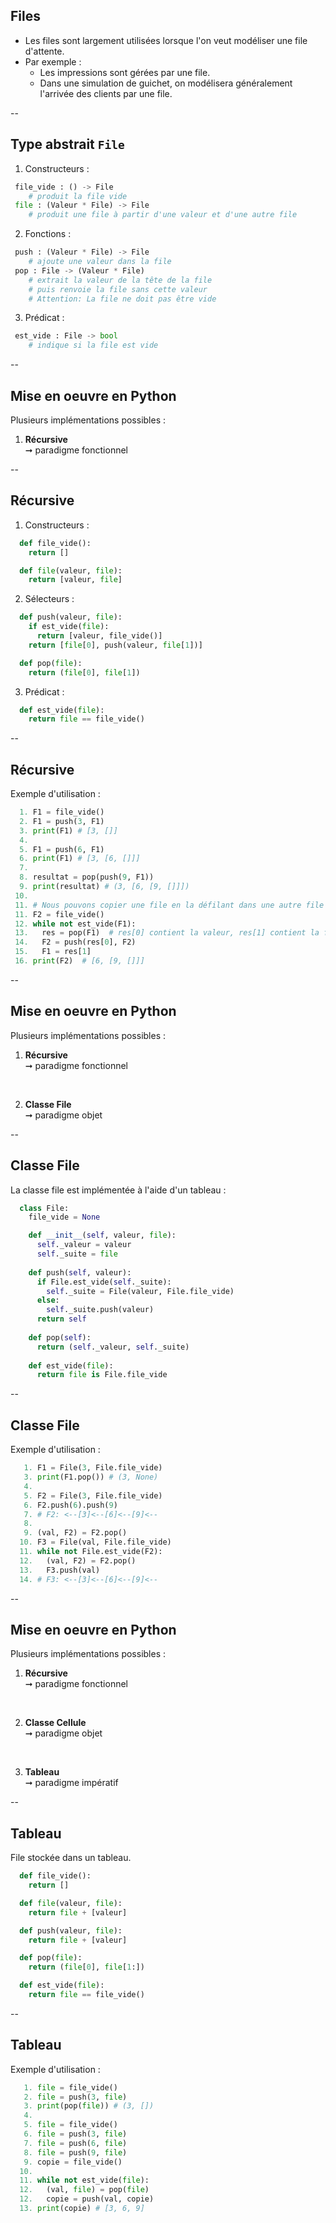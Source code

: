 ## Files

- Les files sont largement utilisées lorsque l'on veut modéliser une file d'attente.
- Par exemple :
  - Les impressions sont gérées par une file.
  - Dans une simulation de guichet, on modélisera généralement l'arrivée des clients par une file.

--

## Type abstrait `File`

1. Constructeurs :

```python
 file_vide : () -> File
    # produit la file vide
 file : (Valeur * File) -> File
    # produit une file à partir d'une valeur et d'une autre file
```

2. Fonctions : <!-- .element: class="fragment" data-fragment-index="1" -->

```python
 push : (Valeur * File) -> File
    # ajoute une valeur dans la file
 pop : File -> (Valeur * File)
    # extrait la valeur de la tête de la file
    # puis renvoie la file sans cette valeur
    # Attention: La file ne doit pas être vide
```

<!-- .element: class="fragment" data-fragment-index="1" -->

3. Prédicat : <!-- .element: class="fragment" data-fragment-index="2" -->

```python
 est_vide : File -> bool
    # indique si la file est vide
```

<!-- .element: class="fragment" data-fragment-index="2" -->

--

## Mise en oeuvre en <span class="label">Python</span>

Plusieurs implémentations possibles :

1. **Récursive** <br/>&#x279E; paradigme fonctionnel

--

## Récursive

1. Constructeurs :

```python 
  def file_vide():
    return []

  def file(valeur, file):
    return [valeur, file]
```

2. Sélecteurs : <!-- .element: class="fragment" data-fragment-index="1" -->

```python
  def push(valeur, file):
    if est_vide(file):
      return [valeur, file_vide()]
    return [file[0], push(valeur, file[1])]

  def pop(file):
    return (file[0], file[1])
```

<!-- .element: class="fragment" data-fragment-index="1" -->

3. Prédicat : <!-- .element: class="fragment" data-fragment-index="2" -->

```python 
  def est_vide(file):
    return file == file_vide()
```

<!-- .element: class="fragment" data-fragment-index="2" -->

--

## Récursive
<!-- .slide: data-transition="fade" -->

Exemple d'utilisation :

```python
  1. F1 = file_vide()
  2. F1 = push(3, F1)
  3. print(F1) # [3, []]
  4.
  5. F1 = push(6, F1)
  6. print(F1) # [3, [6, []]]
  7.
  8. resultat = pop(push(9, F1))
  9. print(resultat) # (3, [6, [9, []]])
 10.
 11. # Nous pouvons copier une file en la défilant dans une autre file
 11. F2 = file_vide()
 12. while not est_vide(F1):
 13.   res = pop(F1)  # res[0] contient la valeur, res[1] contient la file restante
 14.   F2 = push(res[0], F2)
 15.   F1 = res[1]
 16. print(F2)  # [6, [9, []]]
```

--

## Mise en oeuvre en <span class="label">Python</span>

Plusieurs implémentations possibles :

1. **Récursive** <br/>&#x279E; paradigme fonctionnel

<br/>

2. **Classe File** <br/>&#x279E; paradigme objet

--

## Classe File
<!-- .slide: data-transition="fade" -->

La classe file est implémentée à l'aide d'un tableau :

```python
  class File:
    file_vide = None

    def __init__(self, valeur, file):
      self._valeur = valeur
      self._suite = file
    
    def push(self, valeur):
      if File.est_vide(self._suite):
        self._suite = File(valeur, File.file_vide)
      else:
        self._suite.push(valeur)
      return self
    
    def pop(self):
      return (self._valeur, self._suite)
    
    def est_vide(file):
      return file is File.file_vide
```

<!-- .element: class="stretch" -->

--

## Classe File
<!-- .slide: data-transition="fade" -->

Exemple d'utilisation :

```python
   1. F1 = File(3, File.file_vide)
   3. print(F1.pop()) # (3, None)
   4.
   5. F2 = File(3, File.file_vide)
   6. F2.push(6).push(9)
   7. # F2: <--[3]<--[6]<--[9]<--
   8.
   9. (val, F2) = F2.pop()
  10. F3 = File(val, File.file_vide)
  11. while not File.est_vide(F2):
  12.   (val, F2) = F2.pop()
  13.   F3.push(val)
  14. # F3: <--[3]<--[6]<--[9]<--
```

--

## Mise en oeuvre en <span class="label">Python</span>

Plusieurs implémentations possibles :

1. **Récursive** <br/>&#x279E; paradigme fonctionnel

<br/>

2. **Classe Cellule** <br/>&#x279E; paradigme objet

<br/>

3. **Tableau** <br/>&#x279E; paradigme impératif

--

## Tableau
<!-- .slide: data-transition="fade" -->

File stockée dans un tableau.

```python 
  def file_vide():
    return []

  def file(valeur, file):
    return file + [valeur]

  def push(valeur, file):
    return file + [valeur]

  def pop(file):
    return (file[0], file[1:])

  def est_vide(file):
    return file == file_vide()
```

--

## Tableau
<!-- .slide: data-transition="fade" -->

Exemple d'utilisation :

```python
   1. file = file_vide()
   2. file = push(3, file)
   3. print(pop(file)) # (3, [])
   4.
   5. file = file_vide()
   6. file = push(3, file)
   7. file = push(6, file)
   8. file = push(9, file)
   9. copie = file_vide()
  10.
  11. while not est_vide(file):
  12.   (val, file) = pop(file)
  12.   copie = push(val, copie)
  13. print(copie) # [3, 6, 9]
```